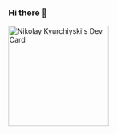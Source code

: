### Hi there 👋

<a href="https://app.daily.dev/Devnik"><img src="https://github.com/DevNik14/DevNik14/blob/master/devcard/svg" width="200" alt="Nikolay Kyurchiyski's Dev Card"/></a>
<!--
**DevNik14/DevNik14** is a ✨ _special_ ✨ repository because its `README.md` (this file) appears on your GitHub profile.

Here are some ideas to get you started:

- 🔭 I’m currently working on ...
- 🌱 I’m currently learning ...
- 👯 I’m looking to collaborate on ...
- 🤔 I’m looking for help with ...
- 💬 Ask me about ...
- 📫 How to reach me: ...
- 😄 Pronouns: ...
- ⚡ Fun fact: ...
-->
